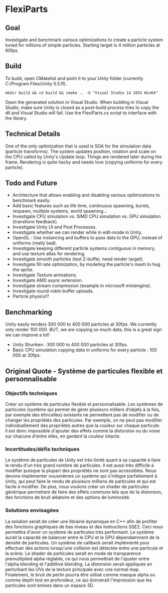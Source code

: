 # FlexiParts

## Goal

Investigate and benchmark various optimizations to create a particle system tuned for millions of simple particles. Starting target is 4 million particles at 60fps.

## Build

To build, open CMakelist and point it to your Unity folder (currently C:/Program Files/Unity 5.5.1f).

`mkdir build && cd build && cmake .. -G "Visual Studio 14 2015 Win64"`

Open the generated solution in Visual Studio. When building in Visual Studio, make sure Unity is closed as a post-build process tries to copy the dll and Visual Studio will fail.
Use the FlexiParts.cs script to interface with the library.

## Technical Details

One of the only optimization that is used is SOA for the simulation data (particle transforms).
The system updates position, rotation and scale on the CPU called by Unity's Update loop.
Things are rendered later during the frame. Rendering is quite hacky and needs love (copying uniforms for every particle).

## Todo and Future

- Architecture that allows enabling and disabling various optimizations to benchmark easily.
- Add basic features such as life time, continuous spawning, bursts, respawn, multiple systems, world spawning...
- Investigate CPU simulation vs. SIMD CPU simulation vs. GPU simulation (transform feedback).
- Investigate Unity UI and Post Processes.
- Investigate whether we can render while in edit-mode in Unity.
- OpenGL : Use instancing and buffers to pass data to the GPU, instead of uniforms (really bad).
- Investigate keeping different particle systems contiguous in memory, and use texture atlas for rendering.
- Investigate smooth particles (test Z-buffer, need render target).
- Investigate fill rate optimization, by modeling the particle's mesh to hug the sprite.
- Investigate Texture animations.
- Investigate AMD async extension.
- Investigate stream compression (example in microsoft miniengine).
- Investigate round-robin buffer uploads.
- Particle physics!?

## Benchmarking

Unity easily renders 300 000 to 400 000 particles at 30fps. We currently only render 100 000. BUT, we are copying so much data, this is a great sign we can improve a lot!

- Unity Shuriken : 300 000 to 400 000 particles at 30fps.
- Basic CPU simulation copying data in uniforms for every particle : 100 000 at 30fps.

## Original Quote - Système de particules flexible et personnalisable

### Objectifs techniques
Créer un système de particules flexible et personnalisable. Les systèmes de particules (système qui permet de gérer plusieurs milliers d’objets à la fois, par exemple des étincelles) existants ne permettent pas de modifier ou de changer les propriétés des particules. Par exemple, on ne peut pas modifier individuellement des propriétés autres que la couleur sur chaque particule. Il est donc impossible d'ajouter des effets comme la distorsion ou du noise sur chacune d'entre elles, en gardant la couleur intacte.

### Incertitudes/défis techniques
Le système de particules de Unity est très limité quant à sa capacité à faire le rendu d'un très grand nombre de particules. Il est aussi très difficile à modifier puisque la plupart des propriétés ne sont pas accessibles. Nous devons implémenter nous­mêmes un système qui s'intègre parfaitement à Unity, qui peut faire le rendu de plusieurs millions de particules et qui est facile à modifier. De plus, nous voulons créer un shader de particules générique permettant de faire des effets communs tels que de la distorsion, des fonctions de bruit aléatoire et des options de luminosité.

### Solutions envisagées
La solution serait de créer une librairie dynamique en C++ afin de profiter des fonctions graphiques de bas niveau et des instructions SSE2. Ceci nous permettra d'avoir un système de particules très performant. Le système aurait la capacité de balancer entre le CPU et le GPU dépendamment de la densité de particules. Un système de callback serait implémenté pour effectuer des actions lorsqu'une collision est détectée entre une particule et la scène. Le shader de particules serait en mode de transparence premultiplied alpha réglable, ce qui nous permettrait de l'ajuster entre l'alpha blending et l'additive blending. La distorsion serait appliquée en perturbant les UVs de la texture principale avec une normal map. Finalement, le bruit de perlin pourra être utilisé comme masque alpha ou comme depth test en profondeur, ce qui donnerait l'impression que les particules sont émises dans un espace 3D.